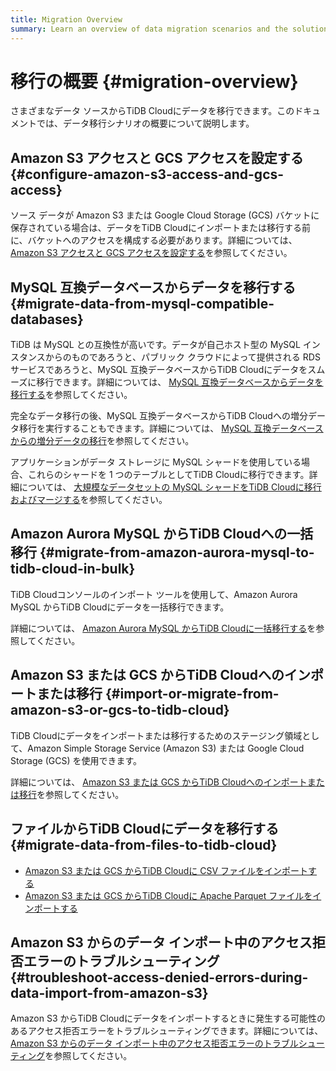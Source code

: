 ```yaml
---
title: Migration Overview
summary: Learn an overview of data migration scenarios and the solutions for TiDB Cloud.
---
```


# 移行の概要 {#migration-overview}

さまざまなデータ ソースからTiDB Cloudにデータを移行できます。このドキュメントでは、データ移行シナリオの概要について説明します。

## Amazon S3 アクセスと GCS アクセスを設定する {#configure-amazon-s3-access-and-gcs-access}

ソース データが Amazon S3 または Google Cloud Storage (GCS) バケットに保存されている場合は、データをTiDB Cloudにインポートまたは移行する前に、バケットへのアクセスを構成する必要があります。詳細については、 [Amazon S3 アクセスと GCS アクセスを設定する](/tidb-cloud/config-s3-and-gcs-access.md)を参照してください。

## MySQL 互換データベースからデータを移行する {#migrate-data-from-mysql-compatible-databases}

TiDB は MySQL との互換性が高いです。データが自己ホスト型の MySQL インスタンスからのものであろうと、パブリック クラウドによって提供される RDS サービスであろうと、MySQL 互換データベースからTiDB Cloudにデータをスムーズに移行できます。詳細については、 [MySQL 互換データベースからデータを移行する](/tidb-cloud/migrate-data-into-tidb.md)を参照してください。

完全なデータ移行の後、MySQL 互換データベースからTiDB Cloudへの増分データ移行を実行することもできます。詳細については、 [MySQL 互換データベースからの増分データの移行](/tidb-cloud/migrate-incremental-data-from-mysql.md)を参照してください。

アプリケーションがデータ ストレージに MySQL シャードを使用している場合、これらのシャードを 1 つのテーブルとしてTiDB Cloudに移行できます。詳細については、 [大規模なデータセットの MySQL シャードをTiDB Cloudに移行およびマージする](/tidb-cloud/migrate-sql-shards.md)を参照してください。

## Amazon Aurora MySQL からTiDB Cloudへの一括移行 {#migrate-from-amazon-aurora-mysql-to-tidb-cloud-in-bulk}

TiDB Cloudコンソールのインポート ツールを使用して、Amazon Aurora MySQL からTiDB Cloudにデータを一括移行できます。

詳細については、 [Amazon Aurora MySQL からTiDB Cloudに一括移行する](/tidb-cloud/migrate-from-aurora-bulk-import.md)を参照してください。

## Amazon S3 または GCS からTiDB Cloudへのインポートまたは移行 {#import-or-migrate-from-amazon-s3-or-gcs-to-tidb-cloud}

TiDB Cloudにデータをインポートまたは移行するためのステージング領域として、Amazon Simple Storage Service (Amazon S3) または Google Cloud Storage (GCS) を使用できます。

詳細については、 [Amazon S3 または GCS からTiDB Cloudへのインポートまたは移行](/tidb-cloud/migrate-from-amazon-s3-or-gcs.md)を参照してください。

## ファイルからTiDB Cloudにデータを移行する {#migrate-data-from-files-to-tidb-cloud}

-   [Amazon S3 または GCS からTiDB Cloudに CSV ファイルをインポートする](/tidb-cloud/import-csv-files.md)
-   [Amazon S3 または GCS からTiDB Cloudに Apache Parquet ファイルをインポートする](/tidb-cloud/import-parquet-files.md)

## Amazon S3 からのデータ インポート中のアクセス拒否エラーのトラブルシューティング {#troubleshoot-access-denied-errors-during-data-import-from-amazon-s3}

Amazon S3 からTiDB Cloudにデータをインポートするときに発生する可能性のあるアクセス拒否エラーをトラブルシューティングできます。詳細については、 [Amazon S3 からのデータ インポート中のアクセス拒否エラーのトラブルシューティング](/tidb-cloud/troubleshoot-import-access-denied-error.md)を参照してください。
